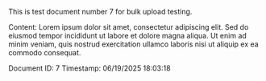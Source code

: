 ﻿This is test document number 7 for bulk upload testing.

Content: Lorem ipsum dolor sit amet, consectetur adipiscing elit. Sed do eiusmod tempor incididunt ut labore et dolore magna aliqua. Ut enim ad minim veniam, quis nostrud exercitation ullamco laboris nisi ut aliquip ex ea commodo consequat.

Document ID: 7
Timestamp: 06/19/2025 18:03:18
